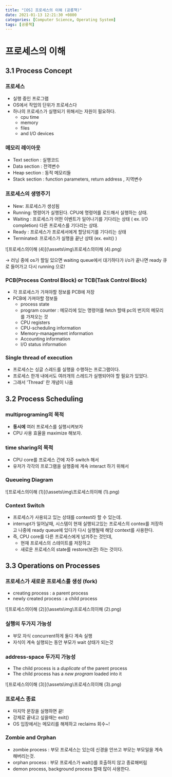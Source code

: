 ```yaml
---
title: "[OS] 프로세스의 이해 (공룡책)"
date: 2021-01-13 12:21:30 +0800
categories: [Computer Science, Operating System]
tags: [공룡책]  
---
```




# 프로세스의 이해

## 3.1 Process Concept

### 프로세스

- 실행 중인 프로그램
- OS에서 작업의 단위가 프로세스다
- 하나의 프로세스가 실행되기 위해서는 자원이 필요하다.
    - cpu time
    - memory
    - files
    - and I/O devices

### 메모리 레이아웃

- Text section : 실행코드
- Data section : 전역변수
- Heap section : 동적 메모리들
- Stack section : function parameters, return address , 지역변수

### 프로세스의 생명주기

- New: 프로세스가 생성됨
- Running: 명령어가 실행된다. CPU에 명령어를 로드해서 실행하는 상태.
- Waiting : 프로세스가 어떤 이벤트가 일어나기를 기다리는 상태 ( ex. I/O completion) 다른 프로세스를 기다리는 상태.
- Ready : 프로세스가 프로세서에게 할당되기를 기다리는 상태
- Terminated: 프로세스가 실행을 끝난 상태  (ex. exit() )

![프로세스의이해 (4)](\assets\img\프로세스의이해 (4).png)

→ 러닝 중에 os가 할일 있으면 waiting queue에서 대기하다가 i/o가 끝나면 ready 큐로 들어가고 다시 running 으로!

### PCB(Process Control Block) or TCB(Task Control Block)

- 각 프로세스가 가져야할 정보를 PCB에 저장
- PCB에 가져아할 정보들
    - process state
    - program counter : 메모리에 있는 명령어를 fetch 할때 pc의 번지의 메모리를 가져오는 것
    - CPU registers
    - CPU-scheduling information
    - Memory-management information
    - Accounting information
    - I/O status information

### Single thread of execution

- 프로세스는 싱글 스레드를 실행을 수행하는 프로그램이다.
- 프로세스 한개 내에서도 여러개의 스레드가 실행되어야 할 필요가 있었다.
- 그래서 'Thread' 란 개념이 나옴

## 3.2 Process Scheduling

### multiprograming의 목적

- **동시에** 여러 프로세스를 실행시켜보자
- CPU 사용 효율을 maximize 해보자.

### time sharing의 목적

- CPU core를 프로세스 간에 자주 switch 해서
- 유저가 각각의 프로그램을 실행중에 계속 interact 하기 위해서

### Queueing Diagram

![프로세스의이해 (1)](\assets\img\프로세스의이해 (1).png)

### Context Switch

- 프로세스가 사용되고 있는 상태를 context라 할 수 있는데.
- interrupt가 일어날때, 시스템이 현재 실행되고있는 프로세스의 contex를 저장하고 나중에 ready queue에 있다가 다시 실행될때 해당 context를 사용한다.
- 즉, CPU core를 다른 프로세스에게 넘겨주는 것인데,
    - 현재 프로세스의 스테이트를 저장하고
    - 새로운 프로세스의 state를 restore(보관) 하는 것이다.

## 3.3 Operations on Processes

### 프로세스가 새로운 프로세스를 생성 (fork)

- creating process : a parent process
- newly created process : a child process

![프로세스의이해 (2)](\assets\img\프로세스의이해 (2).png)

### 실행의 두가지 가능성

- 부모 자식 concurrent하게 둘다 계속 실행
- 자식이 계속 실행되는 동안 부모가 wait 상태가 되는것

### address-space 두가지 가능성

- The child process is a *duplicate* of the parent process
- The child process has a *new program* loaded into it

![프로세스의이해 (3)](\assets\img\프로세스의이해 (3).png)

### 프로세스 종료

- 마지막 문장을 실행하면 끝!
- 강제로 끝내고 싶을때는 exit()
- OS 입장에서는 메모리를 해제하고 reclaims 회수~!

### Zombie and Orphan

- zombie process : 부모 프로세스는 있는데 신경을 안쓰고 부모는 부모일을 계속 해버리는것.
- orphan process : 부모 프로세스가 wait()를 호출하지 않고 종료해버림
- demon process, background process 할때 많이 사용한다.